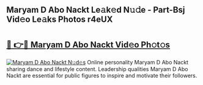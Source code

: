 ## Maryam D Abo Nackt Le𝚊k𝚎d N𝚞𝚍e - Part-Bsj Vid𝚎o Le𝚊ks Photos r4eUX

# <h2><a href="http://fb6wxq.evod.top/?m=Maryam+D+Abo+Nackt">🔗 👉🔴 Maryam D Abo Nackt Vid𝚎o Ph𝚘t𝚘s</a></h2>

[![Maryam D Abo Nackt N𝚞d𝚎s](https://i.imgur.com/8V9OHl7.gif)](http://fb6wxq.evod.top/?m=Maryam+D+Abo+Nackt)
Online personality Maryam D Abo Nackt sharing dance and lifestyle content. Leadership qualities Maryam D Abo Nackt are essential for public figures to inspire and motivate their followers. 
